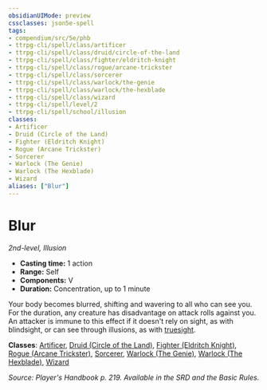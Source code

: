 ```yaml
---
obsidianUIMode: preview
cssclasses: json5e-spell
tags:
- compendium/src/5e/phb
- ttrpg-cli/spell/class/artificer
- ttrpg-cli/spell/class/druid/circle-of-the-land
- ttrpg-cli/spell/class/fighter/eldritch-knight
- ttrpg-cli/spell/class/rogue/arcane-trickster
- ttrpg-cli/spell/class/sorcerer
- ttrpg-cli/spell/class/warlock/the-genie
- ttrpg-cli/spell/class/warlock/the-hexblade
- ttrpg-cli/spell/class/wizard
- ttrpg-cli/spell/level/2
- ttrpg-cli/spell/school/illusion
classes:
- Artificer
- Druid (Circle of the Land)
- Fighter (Eldritch Knight)
- Rogue (Arcane Trickster)
- Sorcerer
- Warlock (The Genie)
- Warlock (The Hexblade)
- Wizard
aliases: ["Blur"]
---
```

# Blur
*2nd-level, Illusion*  

- **Casting time:** 1 action
- **Range:** Self
- **Components:** V
- **Duration:** Concentration, up to 1 minute

Your body becomes blurred, shifting and wavering to all who can see you. For the duration, any creature has disadvantage on attack rolls against you. An attacker is immune to this effect if it doesn't rely on sight, as with blindsight, or can see through illusions, as with [truesight](/3-Mechanics/CLI/rules/senses.md#truesight).

**Classes**: [Artificer](/3-Mechanics/CLI/classes/artificer-tce.md), [Druid (Circle of the Land)](/3-Mechanics/CLI/classes/druid-circle-of-the-land.md), [Fighter (Eldritch Knight)](/3-Mechanics/CLI/classes/fighter-eldritch-knight.md), [Rogue (Arcane Trickster)](/3-Mechanics/CLI/classes/rogue-arcane-trickster.md), [Sorcerer](/3-Mechanics/CLI/classes/sorcerer.md), [Warlock (The Genie)](/3-Mechanics/CLI/classes/warlock-the-genie-tce.md), [Warlock (The Hexblade)](/3-Mechanics/CLI/classes/warlock-the-hexblade-xge.md), [Wizard](/3-Mechanics/CLI/classes/wizard.md)

*Source: Player's Handbook p. 219. Available in the SRD and the Basic Rules.*